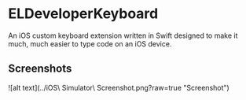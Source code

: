ELDeveloperKeyboard
===================

An iOS custom keyboard extension written in Swift designed to make it much, much easier to type code on an iOS device.

## Screenshots

![alt text](../iOS\ Simulator\ Screenshot.png?raw=true "Screenshot")